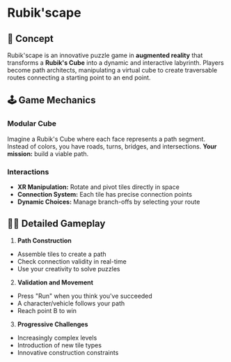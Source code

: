 # Rubik'scape
## 🌟 Concept
Rubik'scape is an innovative puzzle game in **augmented reality** that transforms a **Rubik's Cube** into a dynamic and interactive labyrinth. Players become path architects, manipulating a virtual cube to create traversable routes connecting a starting point to an end point.
## 🕹️ Game Mechanics
### Modular Cube
Imagine a Rubik's Cube where each face represents a path segment. Instead of colors, you have roads, turns, bridges, and intersections.
**Your mission:** build a viable path.
### Interactions

- **XR Manipulation:** Rotate and pivot tiles directly in space
- **Connection System:** Each tile has precise connection points
- **Dynamic Choices:** Manage branch-offs by selecting your route

## 👨‍💻 Detailed Gameplay

1. **Path Construction**

- Assemble tiles to create a path
- Check connection validity in real-time
- Use your creativity to solve puzzles


2. **Validation and Movement**

- Press "Run" when you think you've succeeded
- A character/vehicle follows your path
- Reach point B to win


3. **Progressive Challenges**

- Increasingly complex levels
- Introduction of new tile types
- Innovative construction constraints
